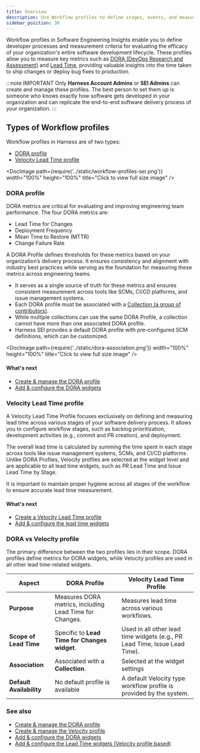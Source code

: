 ```yaml
---
title: Overview
description: Use Workflow profiles to define stages, events, and measurement criteria for Lead Time reporting.
sidebar_position: 30
---
```


Workflow profiles in Software Engineering Insights enable you to define developer processes and measurement criteria for evaluating the efficacy of your organization's entire software development lifecycle. These profiles allow you to measure key metrics such as [DORA (DevOps Research and Assessment)](https://dora.dev/) and [Lead Time](/docs/software-engineering-insights/setup-sei/sei-profiles/workflow-profiles/velocity-profile), providing valuable insights into the time taken to ship changes or deploy bug fixes to production.

:::note IMPORTANT
Only **Harness Account Admins** or **SEI Admins** can create and manage these profiles. The best person to set them up is someone who knows exactly how software gets developed in your organization and can replicate the end-to-end software delivery process of your organization.
:::

## Types of Workflow profiles

Workflow profiles in Harness are of two types:

* [DORA profile](#dora-profile)
* [Velocity Lead Time profile](#velocity-lead-time-profile)

<DocImage path={require('../static/workflow-profiles-sei.png')} width="100%" height="100%" title="Click to view full size image" />

### DORA profile

DORA metrics are critical for evaluating and improving engineering team performance. The four DORA metrics are:

* Lead Time for Changes
* Deployment Frequency
* Mean Time to Restore (MTTR)
* Change Failure Rate

A DORA Profile defines thresholds for these metrics based on your organization’s delivery process. It ensures consistency and alignment with industry best practices while serving as the foundation for measuring these metrics across engineering teams.

* It serves as a single source of truth for these metrics and ensures consistent measurement across tools like SCMs, CI/CD platforms, and issue management systems. 
* Each DORA profile must be associated with a [Collection (a group of contributors)](/docs/software-engineering-insights/setup-sei/sei-projects-and-collections/manage-collections).
* While multiple collections can use the same DORA Profile, a collection cannot have more than one associated DORA profile. 
* Harness SEI provides a default DORA profile with pre-configured SCM definitions, which can be customized.

<DocImage path={require('../static/dora-association.png')} width="100%" height="100%" title="Click to view full size image" />

#### What's next

* [Create & manage the DORA profile](/docs/software-engineering-insights/setup-sei/sei-profiles/workflow-profiles/dora-profile)
* [Add & configure the DORA widgets](/docs/software-engineering-insights/analytics-and-reporting/efficiency/dora-metrics/)

### Velocity Lead Time profile

A Velocity Lead Time Profile focuses exclusively on defining and measuring lead time across various stages of your software delivery process. 
It allows you to configure workflow stages, such as backlog prioritization, development activities (e.g., commit and PR creation), and deployment. 

The overall lead time is calculated by summing the time spent in each stage across tools like issue management systems, SCMs, and CI/CD platforms. Unlike DORA Profiles, Velocity profiles are selected at the widget level and are applicable to all lead time widgets, such as PR Lead Time and Issue Lead Time by Stage.

It is important to maintain proper hygiene across all stages of the workflow to ensure accurate lead time measurement.

#### What's next

* [Create a Velocity Lead Time profile](/docs/software-engineering-insights/setup-sei/sei-profiles/workflow-profiles/velocity-profile)
* [Add & configure the lead time widgets](/docs/software-engineering-insights/analytics-and-reporting/efficiency/velocity-lead-time)

### DORA vs Velocity profile

The primary difference between the two profiles lies in their scope. DORA profiles define metrics for DORA widgets, while Velocity profiles are used in all other lead time-related widgets.

| **Aspect**               | **DORA Profile**                          | **Velocity Lead Time Profile**               |
|---------------------------|-------------------------------------------|---------------------------------------------|
| **Purpose**               | Measures DORA metrics, including Lead Time for Changes. | Measures lead time across various workflows. |
| **Scope of Lead Time**    | Specific to **Lead Time for Changes widget**. | Used in all other lead time widgets (e.g., PR Lead Time, Issue Lead Time). |
| **Association**           | Associated with a **Collection**.         | Selected at the widget settings   |
| **Default Availability**  | No default profile is available | A default Velocity type workflow profile is provided by the system.    |

### See also

* [Create & manage the DORA profile](/docs/software-engineering-insights/setup-sei/sei-profiles/workflow-profiles/dora-profile)
* [Create & manage the Velocity profile](/docs/software-engineering-insights/setup-sei/sei-profiles/workflow-profiles/velocity-profile)
* [Add & configure the DORA widgets](/docs/software-engineering-insights/analytics-and-reporting/efficiency/dora-metrics/)
* [Add & configure the Lead Time widgets (Velocity profile based)](/docs/software-engineering-insights/analytics-and-reporting/efficiency/velocity-lead-time)